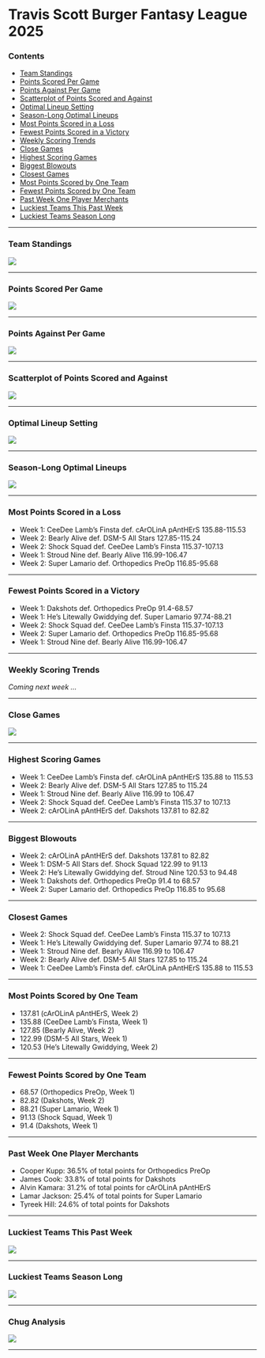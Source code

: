 Travis Scott Burger Fantasy League 2025
================

### Contents

- [Team Standings](#team-standings)
- [Points Scored Per Game](#points-scored-per-game)
- [Points Against Per Game](#points-against-per-game)
- [Scatterplot of Points Scored and
  Against](#scatterplot-of-points-scored-and-against)
- [Optimal Lineup Setting](#optimal-lineup-setting)
- [Season-Long Optimal Lineups](#season-long-optimal-lineups)
- [Most Points Scored in a Loss](#most-points-scored-in-a-loss)
- [Fewest Points Scored in a
  Victory](#fewest-points-scored-in-a-victory)
- [Weekly Scoring Trends](#weekly-scoring-trends)
- [Close Games](#close-games)
- [Highest Scoring Games](#highest-scoring-games)
- [Biggest Blowouts](#biggest-blowouts)
- [Closest Games](#closest-games)
- [Most Points Scored by One Team](#most-points-scored-by-one-team)
- [Fewest Points Scored by One Team](#fewest-points-scored-by-one-team)
- [Past Week One Player Merchants](#past-week-one-player-merchants)
- [Luckiest Teams This Past Week](#luckiest-teams-this-past-week)
- [Luckiest Teams Season Long](#luckiest-teams-season-long)

------------------------------------------------------------------------

### Team Standings

![](README_files/figure-gfm/unnamed-chunk-2-1.png)<!-- -->

------------------------------------------------------------------------

### Points Scored Per Game

![](README_files/figure-gfm/unnamed-chunk-3-1.png)<!-- -->

------------------------------------------------------------------------

### Points Against Per Game

![](README_files/figure-gfm/unnamed-chunk-4-1.png)<!-- -->

------------------------------------------------------------------------

### Scatterplot of Points Scored and Against

![](README_files/figure-gfm/unnamed-chunk-5-1.png)<!-- -->

------------------------------------------------------------------------

### Optimal Lineup Setting

![](README_files/figure-gfm/unnamed-chunk-6-1.png)<!-- -->

------------------------------------------------------------------------

### Season-Long Optimal Lineups

![](README_files/figure-gfm/unnamed-chunk-7-1.png)<!-- -->

------------------------------------------------------------------------

### Most Points Scored in a Loss

- Week 1: CeeDee Lamb’s Finsta def. cArOLinA pAntHErS 135.88-115.53
- Week 2: Bearly Alive def. DSM-5 All Stars 127.85-115.24
- Week 2: Shock Squad def. CeeDee Lamb’s Finsta 115.37-107.13
- Week 1: Stroud Nine def. Bearly Alive 116.99-106.47
- Week 2: Super Lamario def. Orthopedics PreOp 116.85-95.68

------------------------------------------------------------------------

### Fewest Points Scored in a Victory

- Week 1: Dakshots def. Orthopedics PreOp 91.4-68.57
- Week 1: He’s Litewally Gwiddying def. Super Lamario 97.74-88.21
- Week 2: Shock Squad def. CeeDee Lamb’s Finsta 115.37-107.13
- Week 2: Super Lamario def. Orthopedics PreOp 116.85-95.68
- Week 1: Stroud Nine def. Bearly Alive 116.99-106.47

------------------------------------------------------------------------

### Weekly Scoring Trends

*Coming next week …*

------------------------------------------------------------------------

### Close Games

![](README_files/figure-gfm/unnamed-chunk-11-1.png)<!-- -->

------------------------------------------------------------------------

### Highest Scoring Games

- Week 1: CeeDee Lamb’s Finsta def. cArOLinA pAntHErS 135.88 to 115.53
- Week 2: Bearly Alive def. DSM-5 All Stars 127.85 to 115.24
- Week 1: Stroud Nine def. Bearly Alive 116.99 to 106.47
- Week 2: Shock Squad def. CeeDee Lamb’s Finsta 115.37 to 107.13
- Week 2: cArOLinA pAntHErS def. Dakshots 137.81 to 82.82

------------------------------------------------------------------------

### Biggest Blowouts

- Week 2: cArOLinA pAntHErS def. Dakshots 137.81 to 82.82
- Week 1: DSM-5 All Stars def. Shock Squad 122.99 to 91.13
- Week 2: He’s Litewally Gwiddying def. Stroud Nine 120.53 to 94.48
- Week 1: Dakshots def. Orthopedics PreOp 91.4 to 68.57
- Week 2: Super Lamario def. Orthopedics PreOp 116.85 to 95.68

------------------------------------------------------------------------

### Closest Games

- Week 2: Shock Squad def. CeeDee Lamb’s Finsta 115.37 to 107.13
- Week 1: He’s Litewally Gwiddying def. Super Lamario 97.74 to 88.21
- Week 1: Stroud Nine def. Bearly Alive 116.99 to 106.47
- Week 2: Bearly Alive def. DSM-5 All Stars 127.85 to 115.24
- Week 1: CeeDee Lamb’s Finsta def. cArOLinA pAntHErS 135.88 to 115.53

------------------------------------------------------------------------

### Most Points Scored by One Team

- 137.81 (cArOLinA pAntHErS, Week 2)
- 135.88 (CeeDee Lamb’s Finsta, Week 1)
- 127.85 (Bearly Alive, Week 2)
- 122.99 (DSM-5 All Stars, Week 1)
- 120.53 (He’s Litewally Gwiddying, Week 2)

------------------------------------------------------------------------

### Fewest Points Scored by One Team

- 68.57 (Orthopedics PreOp, Week 1)
- 82.82 (Dakshots, Week 2)
- 88.21 (Super Lamario, Week 1)
- 91.13 (Shock Squad, Week 1)
- 91.4 (Dakshots, Week 1)

------------------------------------------------------------------------

### Past Week One Player Merchants

- Cooper Kupp: 36.5% of total points for Orthopedics PreOp
- James Cook: 33.8% of total points for Dakshots
- Alvin Kamara: 31.2% of total points for cArOLinA pAntHErS
- Lamar Jackson: 25.4% of total points for Super Lamario
- Tyreek Hill: 24.6% of total points for Dakshots

------------------------------------------------------------------------

### Luckiest Teams This Past Week

![](README_files/figure-gfm/unnamed-chunk-18-1.png)<!-- -->

------------------------------------------------------------------------

### Luckiest Teams Season Long

![](README_files/figure-gfm/unnamed-chunk-19-1.png)<!-- -->

------------------------------------------------------------------------

### Chug Analysis

![](README_files/figure-gfm/unnamed-chunk-20-1.png)<!-- -->

------------------------------------------------------------------------

